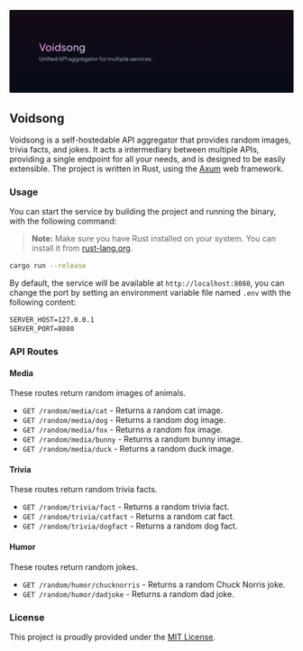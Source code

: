 ![Banner](.github/assets/banner.png)

## Voidsong

Voidsong is a self-hostedable API aggregator that provides random images, trivia facts, and jokes. It acts a intermediary between multiple APIs, providing a single endpoint for all your needs, and is designed to be easily extensible. The project is written in Rust, using the [Axum](https://github.com/tokio-rs/axum) web framework.

### Usage

You can start the service by building the project and running the binary, with the following command:

> **Note:** Make sure you have Rust installed on your system. You can install it from [rust-lang.org](https://www.rust-lang.org/).

```bash
cargo run --release
```

By default, the service will be available at `http://localhost:8080`, you can change the port by setting an environment variable file named `.env` with the following content:

```env
SERVER_HOST=127.0.0.1
SERVER_PORT=8080
```

### API Routes

#### Media

These routes return random images of animals.

- `GET /random/media/cat` - Returns a random cat image.
- `GET /random/media/dog` - Returns a random dog image.
- `GET /random/media/fox` - Returns a random fox image.
- `GET /random/media/bunny` - Returns a random bunny image.
- `GET /random/media/duck` - Returns a random duck image.

#### Trivia

These routes return random trivia facts.

- `GET /random/trivia/fact` - Returns a random trivia fact.
- `GET /random/trivia/catfact` - Returns a random cat fact.
- `GET /random/trivia/dogfact` - Returns a random dog fact.

#### Humor

These routes return random jokes.

- `GET /random/humor/chucknorris` - Returns a random Chuck Norris joke.
- `GET /random/humor/dadjoke` - Returns a random dad joke.

### License

This project is proudly provided under the [MIT License](LICENSE).
